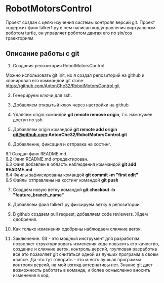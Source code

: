# RobotMotorsControl

Проект создан с целю изучения системы контроля версий git. Проект содержит фаил talker1.py в нем написан код управления виртуальным роботом turtle, он управляет роботом двигая его по sin/cos траекториям.

## Описание работы с git

1. Создания репозитория RobotMotorsControl.

Можно использовать git init, но я создал репозиторий на github и клонировал его коммандой git clone https://github.com/AntonChe32/RobotMotorsControl.git

2. Генерируем ключи для ssh.

3. Добавляем открытый ключ через настройки на github

4. Удаляем origin командой **git remote remove origin**, т.к. нам нужен доступ по ssh

5. Добавляем origin командой **git remote add origin git@github.com:AntonChe32/RobotMotorsControl.git**
 
6. Добавление, фиксация и отправка на хостинг.

6.1 Создан фаил README.md.<br>
6.2 Фаил README.md отредактирован.<br>
6.3 Фаил добавлен в область наблюдения коммандой **git add README.md**<br>
6.4 Фаилы зафиксированы командой **git commit -m "first edit"**<br>
6.5 Файлы отправлены на хостинг командой **git push**<br>

7. Создаем новую ветку командой **git checkout -b "feature_branch_name"**

8. Добавляем фаил talker1.py фиксируем ветку в репозитории.

9. В github создаем pull request, добавляем code reviewers. Ждем одобрения.

10. Как только изменения одобрены наблюдаем слияние веток.

11. Заключение. Git - это мощный инструмент для разработкм 
позволяет структурировать изменения кода повысить его качество, создание и 
слияние веток, контроль версий, групповая разработка все это позаоляет git
считаться одной из лучших программ в своем классе. Да что тут говорить - это
м есть лучшая программа контроля версий, на мой взгляд алтернативы нет.
Знание git дает возможность работать в команде, и более осмысленно вносить
изменения в код.
